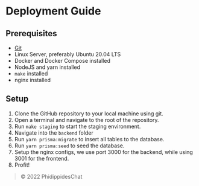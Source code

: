 # Deployment Guide

## Prerequisites

- [Git](https://git-scm.com/)
- Linux Server, preferably Ubuntu 20.04 LTS
- Docker and Docker Compose installed
- NodeJS and yarn installed
- `make` installed
- nginx installed

## Setup

1. Clone the GitHub repository to your local machine using git.
1. Open a terminal and navigate to the root of the repository.
1. Run `make staging` to start the staging environment.
1. Navigate into the `backend` folder
1. Run `yarn prisma:migrate` to insert all tables to the database.
1. Run `yarn prisma:seed` to seed the database.
1. Setup the nginx configs, we use port 3000 for the backend, while using 3001 for the frontend.
1. Profit!

> © 2022 PhidippidesChat
